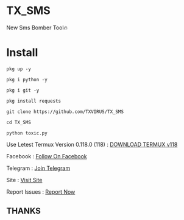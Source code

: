# TX_SMS
New Sms Bomber Tool🔥


# Install

````
pkg up -y
````

````
pkg i python -y
````

````
pkg i git -y
````

````
pkg install requests
````

````
git clone https://github.com/TXVIRUS/TX_SMS
````

````
cd TX_SMS
````

````
python toxic.py
````


Use Letest Termux Version 0.118.0 (118) : <a href="https://f-droid.org/repo/com.termux_118.apk">DOWNLOAD TERMUX v118</a>

Facebook : <a href="https://facebook.com/T0XICVIRUS">Follow On Facebook</a>

Telegram : <a href="https://t.me/txvirus">Join Telegram</a>

Site : <a href="http://txvirus.akxvau.ml">Visit Site</a>

Report Issues : <a href="http://txvirus.akxvau.ml/contact.php">Report Now</a>

## THANKS
